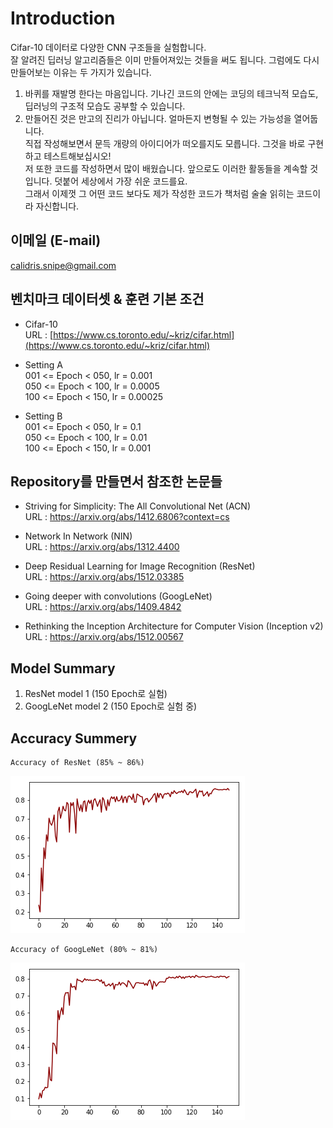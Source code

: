 # Introduction  
Cifar-10 데이터로 다양한 CNN 구조들을 실험합니다.  
잘 알려진 딥러닝 알고리즘들은 이미 만들어져있는 것들을 써도 됩니다. 그럼에도 다시 만들어보는 이유는 두 가지가 있습니다.  
1. 바퀴를 재발명 한다는 마음입니다. 기나긴 코드의 안에는 코딩의 테크닉적 모습도, 딥러닝의 구조적 모습도 공부할 수 있습니다.  
2. 만들어진 것은 만고의 진리가 아닙니다. 얼마든지 변형될 수 있는 가능성을 열어둡니다.  
   직접 작성해보면서 문득 개량의 아이디어가 떠오를지도 모릅니다. 그것을 바로 구현하고 테스트해보십시오!   
   저 또한 코드를 작성하면서 많이 배웠습니다. 앞으로도 이러한 활동들을 계속할 것입니다. 덧붙어 세상에서 가장 쉬운 코드를요.  
   그래서 이제껏 그 어떤 코드 보다도 제가 작성한 코드가 책처럼 술술 읽히는 코드이라 자신합니다.  
  
## 이메일 (E-mail)  
calidris.snipe@gmail.com  
  
## 벤치마크 데이터셋 & 훈련 기본 조건
* Cifar-10  
URL : [https://www.cs.toronto.edu/~kriz/cifar.html](https://www.cs.toronto.edu/~kriz/cifar.html) 
  
* Setting A  
001 <= Epoch < 050, lr = 0.001  
050 <= Epoch < 100, lr = 0.0005  
100 <= Epoch < 150, lr = 0.00025  
  
* Setting B  
001 <= Epoch < 050, lr = 0.1  
050 <= Epoch < 100, lr = 0.01  
100 <= Epoch < 150, lr = 0.001  
  
## Repository를 만들면서 참조한 논문들  
* Striving for Simplicity: The All Convolutional Net (ACN)  
  URL : https://arxiv.org/abs/1412.6806?context=cs  
  
* Network In Network (NIN)  
  URL : https://arxiv.org/abs/1312.4400  
  
* Deep Residual Learning for Image Recognition (ResNet)  
  URL : https://arxiv.org/abs/1512.03385  
  
* Going deeper with convolutions (GoogLeNet)  
  URL : https://arxiv.org/abs/1409.4842  

* Rethinking the Inception Architecture for Computer Vision (Inception v2)  
  URL : https://arxiv.org/abs/1512.00567  
  
## Model Summary 
1. ResNet model 1 (150 Epoch로 실험)  
2. GoogLeNet model 2 (150 Epoch로 실험 중)  
  
## Accuracy Summery  
    Accuracy of ResNet (85% ~ 86%)
![ResNet model 1](https://github.com/Doyosae/CNN_Models/blob/master/Residual%20Network/Accuracy/model%201.png)  

    Accuracy of GoogLeNet (80% ~ 81%)
![GoogLeNet model 2](https://github.com/Doyosae/CNN_Models/blob/master/GoogLe%20Network/Accuracy/model%202.png)  
